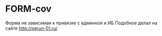 # FORM-cov
Форма не зависимая к привязке с админкой и ИБ
Подобное делал на сайте http://perun-01.ru/
